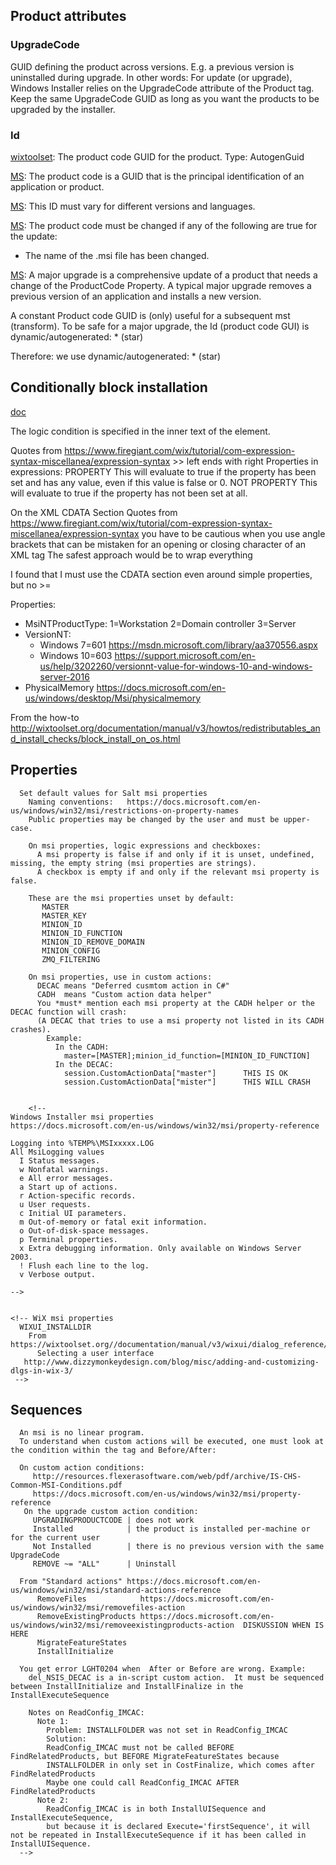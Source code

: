 
## Product attributes

### UpgradeCode
GUID defining the product across versions. E.g. a previous version is uninstalled during upgrade.
In other words:
For update (or upgrade), Windows Installer relies on the UpgradeCode attribute of the Product tag.
Keep the same UpgradeCode GUID as long as you want the products to be upgraded by the installer.

### Id
[wixtoolset](https://wixtoolset.org/documentation/manual/v3/xsd/wix/product.html): The product code GUID for the product. Type: AutogenGuid

[MS](https://docs.microsoft.com/en-us/windows/win32/msi/product-codes): The product code is a GUID that is the principal identification of an application or product.

[MS](https://docs.microsoft.com/en-us/windows/win32/msi/productcode): This ID must vary for different versions and languages.

[MS](https://docs.microsoft.com/en-us/windows/win32/msi/changing-the-product-code): The product code must be changed if any of the following are true for the update:
- The name of the .msi file has been changed.

[MS](https://docs.microsoft.com/en-us/windows/win32/msi/major-upgrades):
A major upgrade is a comprehensive update of a product that needs a change of the ProductCode Property.
A typical major upgrade removes a previous version of an application and installs a new version.

A constant Product code GUID is (only) useful for a subsequent mst (transform).
To be safe for a major upgrade, the Id (product code GUI) is dynamic/autogenerated: * (star)

Therefore: we use dynamic/autogenerated: * (star)


## Conditionally block installation

[doc](https://wixtoolset.org/documentation/manual/v3/xsd/wix/condition.html)

The logic condition is specified in the inner text of the element.

Quotes from    https://www.firegiant.com/wix/tutorial/com-expression-syntax-miscellanea/expression-syntax
    >> left ends with right
    Properties in expressions:
        PROPERTY     This will evaluate to true if the property has been set and has any value, even if this value is false or 0.
        NOT PROPERTY This will evaluate to true if the property has not been set at all.

On the XML CDATA Section
Quotes from https://www.firegiant.com/wix/tutorial/com-expression-syntax-miscellanea/expression-syntax
    you have to be cautious when you use angle brackets that can be mistaken for an opening or closing character of an XML tag
    The safest approach would be to wrap everything

I found that I must use the CDATA section even around simple properties, but no >=

Properties:

- MsiNTProductType:  1=Workstation  2=Domain controller  3=Server
- VersionNT:
  - Windows  7=601   https://msdn.microsoft.com/library/aa370556.aspx
  - Windows 10=603   https://support.microsoft.com/en-us/help/3202260/versionnt-value-for-windows-10-and-windows-server-2016
- PhysicalMemory     https://docs.microsoft.com/en-us/windows/desktop/Msi/physicalmemory

From the how-to http://wixtoolset.org/documentation/manual/v3/howtos/redistributables_and_install_checks/block_install_on_os.html

## Properties

      Set default values for Salt msi properties
        Naming conventions:   https://docs.microsoft.com/en-us/windows/win32/msi/restrictions-on-property-names
        Public properties may be changed by the user and must be upper-case.

        On msi properties, logic expressions and checkboxes:
          A msi property is false if and only if it is unset, undefined, missing, the empty string (msi properties are strings).
          A checkbox is empty if and only if the relevant msi property is false.

        These are the msi properties unset by default:
           MASTER
           MASTER_KEY
           MINION_ID
           MINION_ID_FUNCTION
           MINION_ID_REMOVE_DOMAIN
           MINION_CONFIG
           ZMQ_FILTERING

        On msi properties, use in custom actions:
          DECAC means "Deferred cusmtom action in C#"
          CADH  means "Custom action data helper"
          You *must* mention each msi property at the CADH helper or the DECAC function will crash:
          (A DECAC that tries to use a msi property not listed in its CADH crashes).
            Example:
              In the CADH:
                master=[MASTER];minion_id_function=[MINION_ID_FUNCTION]
              In the DECAC:
                session.CustomActionData["master"]      THIS IS OK
                session.CustomActionData["mister"]      THIS WILL CRASH
    

        <!-- 
    Windows Installer msi properties              https://docs.microsoft.com/en-us/windows/win32/msi/property-reference
    
    Logging into %TEMP%\MSIxxxxx.LOG  
    All MsiLogging values 
      I Status messages.
      w Nonfatal warnings.
      e All error messages.
      a Start up of actions.
      r Action-specific records.
      u User requests.
      c Initial UI parameters.
      m Out-of-memory or fatal exit information.
      o Out-of-disk-space messages.
      p Terminal properties.
      x Extra debugging information. Only available on Windows Server 2003.
      ! Flush each line to the log.    
      v Verbose output.
    
    -->

    
    <!-- WiX msi properties
      WIXUI_INSTALLDIR
        From https://wixtoolset.org//documentation/manual/v3/wixui/dialog_reference/wixui_installdir.html
          Selecting a user interface
       http://www.dizzymonkeydesign.com/blog/misc/adding-and-customizing-dlgs-in-wix-3/
     -->


## Sequences
      An msi is no linear program.
      To understand when custom actions will be executed, one must look at the condition within the tag and Before/After:

      On custom action conditions:
         http://resources.flexerasoftware.com/web/pdf/archive/IS-CHS-Common-MSI-Conditions.pdf
         https://docs.microsoft.com/en-us/windows/win32/msi/property-reference
       On the upgrade custom action condition:
         UPGRADINGPRODUCTCODE | does not work
         Installed            | the product is installed per-machine or for the current user
         Not Installed        | there is no previous version with the same UpgradeCode
         REMOVE ~= "ALL"      | Uninstall 

      From "Standard actions" https://docs.microsoft.com/en-us/windows/win32/msi/standard-actions-reference
          RemoveFiles            https://docs.microsoft.com/en-us/windows/win32/msi/removefiles-action
          RemoveExistingProducts https://docs.microsoft.com/en-us/windows/win32/msi/removeexistingproducts-action  DISKUSSION WHEN IS HERE
          MigrateFeatureStates
          InstallInitialize

      You get error LGHT0204 when  After or Before are wrong. Example:
        del_NSIS_DECAC is a in-script custom action.  It must be sequenced between InstallInitialize and InstallFinalize in the InstallExecuteSequence

        Notes on ReadConfig_IMCAC:
          Note 1:
            Problem: INSTALLFOLDER was not set in ReadConfig_IMCAC
            Solution:
            ReadConfig_IMCAC must not be called BEFORE FindRelatedProducts, but BEFORE MigrateFeatureStates because
            INSTALLFOLDER in only set in CostFinalize, which comes after FindRelatedProducts
            Maybe one could call ReadConfig_IMCAC AFTER FindRelatedProducts
          Note 2:
            ReadConfig_IMCAC is in both InstallUISequence and InstallExecuteSequence,
            but because it is declared Execute='firstSequence', it will not be repeated in InstallExecuteSequence if it has been called in InstallUISequence.
      -->